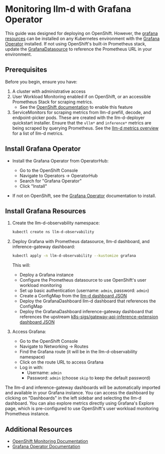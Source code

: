 # Monitoring llm-d with Grafana Operator

This guide was designed for deploying on OpenShift. However, the [grafana resources](./grafana) can be installed on any Kubernetes environment with the [Grafana Operator](https://github.com/grafana/grafana-operator) installed.
If not using OpenShift's built-in Prometheus stack, update the [GrafanaDatasource](./grafana/instance-w-prom-ds/datasource.yaml) to reference the Prometheus URL in your environment.

## Prerequisites

Before you begin, ensure you have:

1. A cluster with administrative access
2. User Workload Monitoring enabled if on OpenShift, or an accessible Prometheus Stack for scraping metrics.
   - See the [OpenShift documentation](https://docs.redhat.com/en/documentation/openshift_container_platform/4.18/html/monitoring/configuring-user-workload-monitoring#enabling-monitoring-for-user-defined-projects_preparing-to-configure-the-monitoring-stack-uwm) to enable this feature
3. ServiceMonitors for scraping metrics from llm-d prefill, decode, and endpoint-picker pods. These are created with the llm-d-deployer quickstart
   installer. Ensure that the `vllm*` and `inference*` metrics are being scraped by querying Prometheus. See the [llm-d metrics overview](./metrics-overview.md) for a list of llm-d metrics.

## Install Grafana Operator

- Install the Grafana Operator from OperatorHub:
  - Go to the OpenShift Console
  - Navigate to Operators -> OperatorHub
  - Search for "Grafana Operator"
  - Click "Install"

- If not on OpenShift, see the [Grafana Operator](https://grafana.github.io/grafana-operator/docs/) documentation to install.

## Install Grafana Resources

1. Create the llm-d-observability namespace:

   ```bash
   kubectl create ns llm-d-observability
   ```

1. Deploy Grafana with Prometheus datasource, llm-d dashboard, and inference-gateway dashboard:

   ```bash
   kubectl apply -n llm-d-observability --kustomize grafana
   ```

   This will:
   - Deploy a Grafana instance
   - Configure the Prometheus datasource to use OpenShift's user workload monitoring
   - Set up basic authentication (username: `admin`, password: `admin`)
   - Create a ConfigMap from the [llm-d dashboard JSON](./dashboards/llm-d-dashboard.json)
   - Deploy the GrafanaDashboard llm-d dashboard that references the ConfigMap
   - Deploy the GrafanaDashboard inference-gateway dashboard that references the upstream
   [k8s-sigs/gateway-api-inference-extension dashboard JSON](https://github.com/kubernetes-sigs/gateway-api-inference-extension/blob/main/tools/dashboards/inference_gateway.json)

1. Access Grafana:
   - Go to the OpenShift Console
   - Navigate to Networking -> Routes
   - Find the Grafana route (it will be in the llm-d-observability namespace)
   - Click on the route URL to access Grafana
   - Log in with:
     - Username: `admin`
     - Password: `admin`
     (choose `skip` to keep the default password)

The llm-d and inference-gateway dashboards will be automatically imported and available in your Grafana instance. You can access the dashboard by
clicking on "Dashboards" in the left sidebar and selecting the llm-d dashboard. You can also explore metrics directly using Grafana's Explore page, which is pre-configured to use
OpenShift's user workload monitoring Prometheus instance.

## Additional Resources

- [OpenShift Monitoring Documentation](https://docs.redhat.com/en/documentation/openshift_container_platform/4.18/html/monitoring/index)
- [Grafana Operator Documentation](https://grafana.github.io/grafana-operator/docs/)
